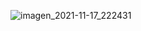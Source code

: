 ![imagen_2021-11-17_222431](https://user-images.githubusercontent.com/82907557/142284704-b124d257-54ab-417f-9b2e-27736bf4cdda.png)
